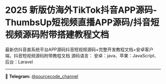 # 2025 新版仿海外TikTok抖音APP源码-ThumbsUp短视频直播APP源码/抖音短视频源码附带搭建教程文档

最新仿抖音直系统平台APP源码抖音短视频源码+完整开发教程文档+安卓客户端，抖音短视频源码附带教程文档
源码语言：
安卓：java、苹果：JavaScript、后台：Laravel

---
📢 **Telegram:** [@sourcecode_channel](https://t.me/sourcecode_channel)
